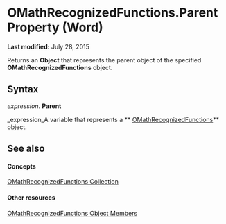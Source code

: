 
# OMathRecognizedFunctions.Parent Property (Word)

 **Last modified:** July 28, 2015

Returns an  **Object** that represents the parent object of the specified **OMathRecognizedFunctions** object.

## Syntax

 _expression_. **Parent**

 _expression_A variable that represents a  ** [OMathRecognizedFunctions](e18df230-6d22-db89-8706-9db480a51a10.md)** object.


## See also


#### Concepts


 [OMathRecognizedFunctions Collection](e18df230-6d22-db89-8706-9db480a51a10.md)
#### Other resources


 [OMathRecognizedFunctions Object Members](81643f3d-c725-574a-83bf-12c83f8100ec.md)
